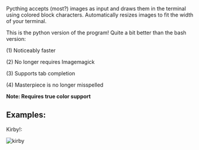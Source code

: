 Pycthing accepts (most?) images as input and draws them in the terminal using colored block characters. Automatically resizes images to fit the width of your terminal. 

This is the python version of the program! Quite a bit better than the bash version:

(1) Noticeably faster

(2) No longer requires Imagemagick

(3) Supports tab completion

(4) Masterpiece is no longer misspelled

**Note: Requires true color support**

## Examples:

Kirby!:

![kirby](https://i.imgur.com/2pvxYeI.png)
